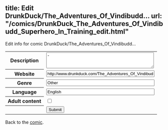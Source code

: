 title: Edit DrunkDuck/The_Adventures_Of_Vindibudd...
url: "/comics/DrunkDuck_The_Adventures_Of_Vindibudd_Superhero_In_Training_edit.html"
---
Edit info for comic DrunkDuck/The_Adventures_Of_Vindibudd...

<form name="comic" action="http://gaepostmail.appspot.com/comic/" method="post">
<table class="comicinfo">
<tr>
<th>Description</th><td><textarea name="description" cols="40" rows="3">-</textarea></td>
</tr>
<tr>
<th>Website</th><td><input type="text" name="url" value="http://www.drunkduck.com/The_Adventures_Of_Vindibudd_Superhero_In_Training/" size="40"/></td>
</tr>
<tr>
<th>Genre</th><td><input type="text" name="genre" value="Other" size="40"/></td>
</tr>
<tr>
<th>Language</th><td><input type="text" name="language" value="English" size="40"/></td>
</tr>
<tr>
<th>Adult content</th><td><input type="checkbox" name="adult" value="adult" /></td>
</tr>
<tr>
<th></th><td>
<input type="hidden" name="comic" value="DrunkDuck_The_Adventures_Of_Vindibudd_Superhero_In_Training" />
<input type="submit" name="submit" value="Submit" />
</td>
</tr>
</table>
</form>

Back to the [comic](DrunkDuck_The_Adventures_Of_Vindibudd_Superhero_In_Training.html).
